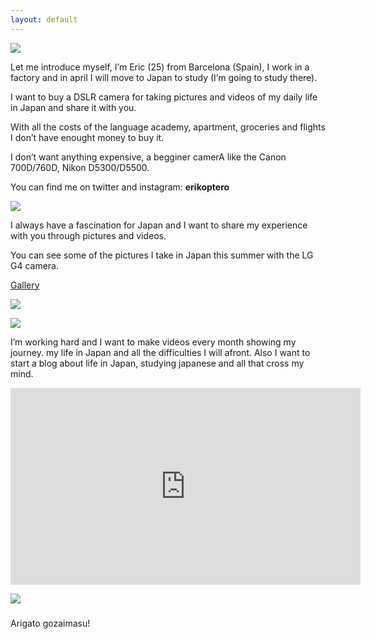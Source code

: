 ```yaml
---
layout: default
---
```



![]({{site.baseurl}}/https://erikopter0.files.wordpress.com/2017/01/16012853_1484516681-1668.jpg?w=660)

Let me introduce myself, I’m Eric (25) from Barcelona (Spain), I work in a factory  and in april I will move to Japan to study (I’m going to study there).

I want to buy a DSLR camera for taking pictures and videos of my daily life in Japan and share it with you.

With all the costs of the language academy, apartment, groceries and flights I don’t have enought money to buy it.

I don’t want anything expensive, a begginer camerA like the Canon 700D/760D, Nikon D5300/D5500.

You can find me on twitter and instagram: **erikoptero**

![]({{site.baseurl}}/https://erikopter0.files.wordpress.com/2017/02/img_2016092gg4224819.jpg?w=288&h=288)

I always have a fascination for Japan and I want to share my experience with you through pictures and videos.

You can see some of the pictures I take in Japan this summer with the LG G4 camera.

[Gallery](http://erikoptero.imgur.com/ "Gallery")

![]({{site.baseurl}}/https://d2g8igdw686xgo.cloudfront.net/16012853_1484271191.4704_funddescription.jpg)

![]({{site.baseurl}}/https://d2g8igdw686xgo.cloudfront.net/16012853_1484271566.8839_funddescription.jpg)

I’m working hard and I want to make videos every month showing my journey. my life in Japan and all the difficulties I will afront. Also I want to start a blog about life in Japan, studying japanese and all that cross my mind.

<iframe width="560" height="315" src="https://www.youtube.com/embed/JhQ92loU1EA" frameborder="0" allowfullscreen></iframe>

![]({{site.baseurl}}/https://d2g8igdw686xgo.cloudfront.net/16012853_1484272761.6548_funddescription.jpg)

###

Arigato gozaimasu!
